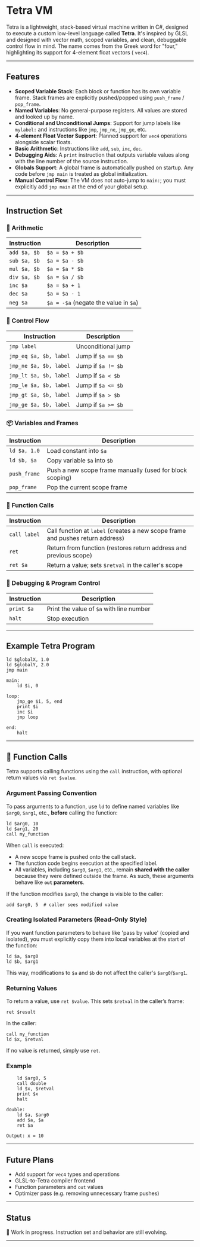 # Tetra VM

Tetra is a lightweight, stack-based virtual machine written in C#, designed to execute a custom low-level language
called **Tetra**. It's inspired by GLSL and designed with vector math, scoped variables, and clean, debuggable control
flow in mind. The name comes from the Greek word for "four," highlighting its support for 4-element float vectors (
`vec4`).

---

## Features

- **Scoped Variable Stack**: Each block or function has its own variable frame. Stack frames are explicitly
  pushed/popped using `push_frame` / `pop_frame`.
- **Named Variables**: No general-purpose registers. All values are stored and looked up by name.
- **Conditional and Unconditional Jumps**: Support for jump labels like `mylabel:` and instructions like `jmp`,
  `jmp_ne`, `jmp_ge`, etc.
- **4-element Float Vector Support**: Planned support for `vec4` operations alongside scalar floats.
- **Basic Arithmetic**: Instructions like `add`, `sub`, `inc`, `dec`.
- **Debugging Aids**: A `print` instruction that outputs variable values along with the line number of the source
  instruction.
- **Globals Support**: A global frame is automatically pushed on startup. Any code before `jmp main` is treated as
  global initialization.
- **Manual Control Flow**: The VM does not auto-jump to `main:`; you must explicitly add `jmp main` at the end of your
  global setup.

---


## Instruction Set

### 🔢 Arithmetic

| Instruction     | Description |
|-----------------|-------------|
| `add $a, $b`    | `$a = $a + $b` |
| `sub $a, $b`    | `$a = $a - $b` |
| `mul $a, $b`    | `$a = $a * $b` |
| `div $a, $b`    | `$a = $a / $b` |
| `inc $a`        | `$a = $a + 1` |
| `dec $a`        | `$a = $a - 1` |
| `neg $a`        | `$a = -$a` (negate the value in `$a`) |

### 🔄 Control Flow

| Instruction              | Description |
|--------------------------|-------------|
| `jmp label`              | Unconditional jump |
| `jmp_eq $a, $b, label`   | Jump if `$a == $b` |
| `jmp_ne $a, $b, label`   | Jump if `$a != $b` |
| `jmp_lt $a, $b, label`   | Jump if `$a < $b` |
| `jmp_le $a, $b, label`   | Jump if `$a <= $b` |
| `jmp_gt $a, $b, label`   | Jump if `$a > $b` |
| `jmp_ge $a, $b, label`   | Jump if `$a >= $b` |

### 📦 Variables and Frames

| Instruction         | Description |
|----------------------|-------------|
| `ld $a, 1.0`         | Load constant into `$a` |
| `ld $b, $a`          | Copy variable `$a` into `$b` |
| `push_frame`         | Push a new scope frame manually (used for block scoping) |
| `pop_frame`          | Pop the current scope frame |

### 🔁 Function Calls

| Instruction      | Description |
|------------------|-------------|
| `call label`     | Call function at `label` (creates a new scope frame and pushes return address) |
| `ret`            | Return from function (restores return address and previous scope) |
| `ret $a`         | Return a value; sets `$retval` in the caller's scope |

### 🐞 Debugging & Program Control

| Instruction  | Description |
|--------------|-------------|
| `print $a`   | Print the value of `$a` with line number |
| `halt`       | Stop execution |

---

## Example Tetra Program

```
ld $globalX, 1.0
ld $globalY, 2.0
jmp main

main:
    ld $i, 0

loop:
    jmp_ge $i, 5, end
    print $i
    inc $i
    jmp loop

end:
    halt
```

---

## 🔁 Function Calls

Tetra supports calling functions using the `call` instruction, with optional return values via `ret $value`.

### Argument Passing Convention

To pass arguments to a function, use `ld` to define named variables like `$arg0`, `$arg1`, etc., **before** calling the function:

```
ld $arg0, 10
ld $arg1, 20
call my_function
```

When `call` is executed:
- A new scope frame is pushed onto the call stack.
- The function code begins execution at the specified label.
- All variables, including `$arg0`, `$arg1`, etc., remain **shared with the caller** because they were defined outside the frame. As such, these arguments behave like **`out` parameters**.

If the function modifies `$arg0`, the change is visible to the caller:
```
add $arg0, 5  # caller sees modified value
```

### Creating Isolated Parameters (Read-Only Style)

If you want function parameters to behave like 'pass by value' (copied and isolated), you must explicitly copy them into local variables at the start of the function:

```
ld $a, $arg0
ld $b, $arg1
```

This way, modifications to `$a` and `$b` do not affect the caller's `$arg0`/`$arg1`.

### Returning Values

To return a value, use `ret $value`. This sets `$retval` in the caller’s frame:

```
ret $result
```

In the caller:

```
call my_function
ld $x, $retval
```

If no value is returned, simply use `ret`.

### Example

```
    ld $arg0, 5
    call double
    ld $x, $retval
    print $x
    halt

double:
    ld $a, $arg0
    add $a, $a
    ret $a
```
```
Output: x = 10
```

---

## Future Plans

- Add support for `vec4` types and operations
- GLSL-to-Tetra compiler frontend
- Function parameters and `out` values
- Optimizer pass (e.g. removing unnecessary frame pushes)

---

## Status

🚧 Work in progress. Instruction set and behavior are still evolving.

---